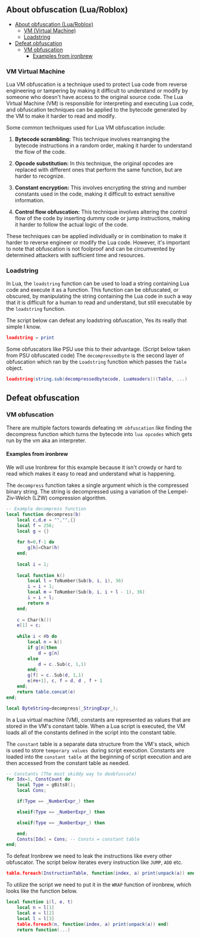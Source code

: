 ## About obfuscation (Lua/Roblox)

- [About obfuscation (Lua/Roblox)](#about-obfuscation)
  * [VM (Virtual Machine)](#vm-virtual-machine)
  * [Loadstring](#loadstring)
- [Defeat obfuscation](#defeat-obfuscation)
  * [VM obfuscation](#vm-obfuscation)
    + [Examples from ironbrew](#examples-from-ironbrew)

### VM Virtual Machine
Lua VM obfuscation is a technique used to protect Lua code from reverse engineering or tampering by making it difficult to understand or modify by someone who doesn't have access to the original source code. The Lua Virtual Machine (VM) is responsible for interpreting and executing Lua code, and obfuscation techniques can be applied to the bytecode generated by the VM to make it harder to read and modify.

Some common techniques used for Lua VM obfuscation include:

1.  **Bytecode scrambling:** This technique involves rearranging the bytecode instructions in a random order, making it harder to understand the flow of the code.
    
2.  **Opcode substitution:** In this technique, the original opcodes are replaced with different ones that perform the same function, but are harder to recognize.
    
3.  **Constant encryption:** This involves encrypting the string and number constants used in the code, making it difficult to extract sensitive information.
    
4.  **Control flow obfuscation:** This technique involves altering the control flow of the code by inserting dummy code or jump instructions, making it harder to follow the actual logic of the code.

These techniques can be applied individually or in combination to make it harder to reverse engineer or modify the Lua code. However, it's important to note that obfuscation is not foolproof and can be circumvented by determined attackers with sufficient time and resources.

### Loadstring
In Lua, the `loadstring` function can be used to load a string containing Lua code and execute it as a function. This function can be obfuscated, or obscured, by manipulating the string containing the Lua code in such a way that it is difficult for a human to read and understand, but still executable by the `loadstring` function.

The script below can defeat any loadstring obfuscation, Yes its really that simple I know.
```lua
loadstring = print
```

Some obfuscators like PSU use this to their advantage. (Script below taken from PSU obfuscated code)
The `decompressedbyte` is the second layer of obfuscation which ran by the ``Loadstring`` function which passes the `Table` object.
```lua
loadstring(string.sub(decompressedbytecode, LuaHeaders))(Table, ...)
```


## Defeat obfuscation

### VM obfuscation
There are multiple factors towards defeating `VM obfuscation` like finding the decompress function which turns the bytecode into `lua opcodes` which gets run by the vm aka an interpreter.

#### Examples from ironbrew 
We will use Ironbrew for this example because it isn't crowdy or hard to read which makes it easy to read and understand what is happening.

The `decompress` function takes a single argument which is the compressed binary string. The string is decompressed using a variation of the Lempel-Ziv-Welch (LZW) compression algorithm.
```lua
-- Example decompress function
local function decompress(b)
	local c,d,e = "","",{}
	local f = 256;
	local g = {}
	
	for h=0,f-1 do
		g[h]=Char(h)
	end;
	
	local i = 1;
	
	local function k()
		local l = ToNumber(Sub(b, i, i), 36)
		i = i + 1;
		local m = ToNumber(Sub(b, i, i + l - 1), 36)
		i = i + l;
		return m
	end;
	
	c = Char(k())
	e[1] = c;
	
	while i < #b do
		local n = k()
		if g[n]then
			d = g[n]
		else
			d = c..Sub(c, 1,1)
		end;
		g[f] = c..Sub(d, 1,1)
		e[#e+1], c, f = d, d , f + 1
	end;
	return table.concat(e)
end;

local ByteString=decompress(_StringExpr_);
```

In a Lua virtual machine (VM), constants are represented as values that are stored in the VM's constant table. When a Lua script is executed, the VM loads all of the constants defined in the script into the constant table.

The `constant` table is a separate data structure from the VM's stack, which is used to store `temporary values `during script execution. Constants are loaded into the `constant table `at the beginning of script execution and are then accessed from the constant table as needed.
```lua
-- Constants (The most skiddy way to deobfuscate)
for Idx=1, ConstCount do
	local Type = gBits8();
	local Cons;

	if(Type == _NumberExpr_) then

	elseif(Type == _NumberExpr_) then

	elseif(Type == _NumberExpr_) then

	end;
	Consts[Idx] = Cons; -- Consts = constant table
end;
```

To defeat Ironbrew we need to leak the instructions like every other obfuscator.
The script below iterates every instruction like `JUMP`, `ADD` etc.
```lua
table.foreach(InstructionTable, function(index, a) print(unpack(a)) end)
```

To utilize the script we need to put it in the `WRAP` function of ironbrew, which looks like the function below.
```lua
local function i(l, e, t)
	local n = l[1]
	local e = l[2]
	local l = l[3]
	table.foreach(n, function(index, a) print(unpack(a)) end)
	return function(...)
```

